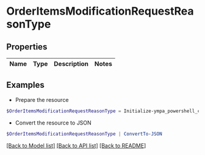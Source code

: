 # OrderItemsModificationRequestReasonType
## Properties

Name | Type | Description | Notes
------------ | ------------- | ------------- | -------------

## Examples

- Prepare the resource
```powershell
$OrderItemsModificationRequestReasonType = Initialize-ympa_powershell_clientOrderItemsModificationRequestReasonType 
```

- Convert the resource to JSON
```powershell
$OrderItemsModificationRequestReasonType | ConvertTo-JSON
```

[[Back to Model list]](../README.md#documentation-for-models) [[Back to API list]](../README.md#documentation-for-api-endpoints) [[Back to README]](../README.md)


